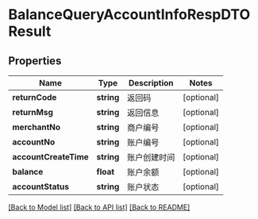 # BalanceQueryAccountInfoRespDTOResult

## Properties
Name | Type | Description | Notes
------------ | ------------- | ------------- | -------------
**returnCode** | **string** | 返回码 | [optional] 
**returnMsg** | **string** | 返回信息 | [optional] 
**merchantNo** | **string** | 商户编号 | [optional] 
**accountNo** | **string** | 账户编号 | [optional] 
**accountCreateTime** | **string** | 账户创建时间 | [optional] 
**balance** | **float** | 账户余额 | [optional] 
**accountStatus** | **string** | 账户状态 | [optional] 

[[Back to Model list]](../README.md#documentation-for-models) [[Back to API list]](../README.md#documentation-for-api-endpoints) [[Back to README]](../README.md)


